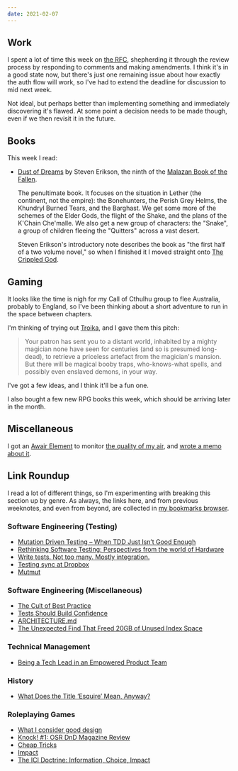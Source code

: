 ```yaml
---
date: 2021-02-07
---
```


## Work

I spent a lot of time this week on [the RFC][], shepherding it through
the review process by responding to comments and making amendments.  I
think it's in a good state now, but there's just one remaining issue
about how exactly the auth flow will work, so I've had to extend the
deadline for discussion to mid next week.

Not ideal, but perhaps better than implementing something and
immediately discovering it's flawed.  At some point a decision needs
to be made though, even if we then revisit it in the future.

[the RFC]: notes/124.html


## Books

This week I read:

- [Dust of Dreams][] by Steven Erikson, the ninth of the [Malazan Book of the Fallen][].

  The penultimate book.  It focuses on the situation in Lether (the
  continent, not the empire): the Bonehunters, the Perish Grey Helms,
  the Khundryl Burned Tears, and the Barghast.  We get some more of
  the schemes of the Elder Gods, the flight of the Shake, and the
  plans of the K'Chain Che'malle.  We also get a new group of
  characters: the "Snake", a group of children fleeing the "Quitters"
  across a vast desert.

  Steven Erikson's introductory note describes the book as "the first
  half of a two volume novel," so when I finished it I moved straight
  onto [The Crippled God][].

[Dust of Dreams]: https://malazan.fandom.com/wiki/Dust_of_Dreams
[Malazan Book of the Fallen]: https://en.wikipedia.org/wiki/Malazan_Book_of_the_Fallen
[The Crippled God]: https://malazan.fandom.com/wiki/The_Crippled_God


## Gaming

It looks like the time is nigh for my Call of Cthulhu group to flee
Australia, probably to England, so I've been thinking about a short
adventure to run in the space between chapters.

I'm thinking of trying out [Troika][], and I gave them this pitch:

> Your patron has sent you to a distant world, inhabited by a mighty
> magician none have seen for centuries (and so is presumed
> long-dead), to retrieve a priceless artefact from the magician's
> mansion.  But there will be magical booby traps, who-knows-what
> spells, and possibly even enslaved demons, in your way.

I've got a few ideas, and I think it'll be a fun one.

I also bought a few new RPG books this week, which should be arriving
later in the month.

[Troika]: https://www.troikarpg.com/


## Miscellaneous

I got an [Awair Element][] to monitor [the quality of my air][], and
[wrote a memo about it][].

[Awair Element]: https://uk.getawair.com/
[the quality of my air]: https://www.youtube.com/watch?v=MRqh8oLY7Ik
[wrote a memo about it]: indoor-air-quality.html


## Link Roundup

I read a lot of different things, so I'm experimenting with breaking
this section up by genre.  As always, the links here, and from
previous weeknotes, and even from beyond, are collected in [my
bookmarks browser][].

[my bookmarks browser]: https://bookmarks.barrucadu.co.uk/search

### Software Engineering (Testing)

- [Mutation Driven Testing – When TDD Just Isn’t Good Enough](https://software.rajivprab.com/2021/02/04/mutation-driven-testing-when-tdd-just-isnt-good-enough/)
- [Rethinking Software Testing: Perspectives from the world of Hardware](https://software.rajivprab.com/2019/04/28/rethinking-software-testing-perspectives-from-the-world-of-hardware/)
- [Write tests. Not too many. Mostly integration.](https://kentcdodds.com/blog/write-tests)
- [Testing sync at Dropbox](https://dropbox.tech/infrastructure/-testing-our-new-sync-engine)
- [Mutmut](https://nedbatchelder.com/blog/201903/mutmut.html)

### Software Engineering (Miscellaneous)

- [The Cult of Best Practice](https://domk.website/blog/2021-01-31-cult-of-best-practise.html?utm_source=reddit)
- [Tests Should Build Confidence](https://domk.website/blog/2021-01-17-tests-should-build-confidence.html)
- [ARCHITECTURE.md](https://matklad.github.io//2021/02/06/ARCHITECTURE.md.html)
- [The Unexpected Find That Freed 20GB of Unused Index Space](https://hakibenita.com/postgresql-unused-index-size)

### Technical Management

- [Being a Tech Lead in an Empowered Product Team](https://domk.website/blog/2021-01-12-tech-lead-empowered-product-team.html)

### History

- [What Does the Title ‘Esquire’ Mean, Anyway?](https://www.atlasobscura.com/articles/what-is-an-esquire)

### Roleplaying Games

- [What I consider good design](http://cavegirlgames.blogspot.com/2021/02/what-i-consider-good-design.html)
- [Knock! #1: OSR DnD Magazine Review](https://www.youtube.com/watch?v=87ulxcUJmFw&lc)
- [Cheap Tricks](https://www.bastionland.com/2020/04/cheap-tricks.html)
- [Impact](http://goblinpunch.blogspot.com/2017/10/impact.html)
- [The ICI Doctrine: Information, Choice, Impact](https://www.bastionland.com/2018/09/the-ici-doctrine-information-choice.html)
